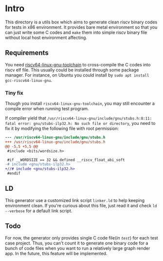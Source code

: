 # Intro

This directory is a utils box which aims to generate clean riscv binary codes for tests in x86 environment. It provides bare metal environment so that you can just write some C codes and `make` them into simple riscv binary file without local host environment affecting.

## Requirements

You need [riscv64-linux-gnu-toolchain](https://github.com/riscv-collab/riscv-gnu-toolchain) to cross-compile the C codes into riscv elf file. This usually could be installed through some package manager. For instance, on Ubuntu you could install by `sudo apt install gcc-riscv64-linux-gnu`.

### Tiny fix

Though you install `riscv64-linux-gnu-toolchain`, you may still encounter a compile error when running test program.

If compiler yield that `/usr/riscv64-linux-gnu/include/gnu/stubs.h:8:11: fatal error: gnu/stubs-ilp32.h: No such file or directory`, you need to fix it by modifying the following file with root permission:

```diff
--- /usr/riscv64-linux-gnu/include/gnu/stubs.h
+++ /usr/riscv64-linux-gnu/include/gnu/stubs.h
@@ -5,5 +5,5 @@
 #include <bits/wordsize.h>

 #if __WORDSIZE == 32 && defined __riscv_float_abi_soft
-# include <gnu/stubs-ilp32.h>
+//# include <gnu/stubs-ilp32.h>
 #endif
```

## LD

This generator use a customized link script `linker.ld` to help keeping environment clean. If you're curious about this file, just read it and check `ld --verbose` for a default link script.

## Todo

For now, the generator only provides single C code file(*in `test`*) for each test case project. Thus, you can't count it to generate one binary code for a bunch of code files when you want to run a relatively large graph render app. In the future, this feature will be implemented.
